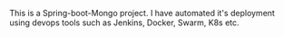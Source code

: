 This is a Spring-boot-Mongo project. 
I have automated it's deployment using devops tools such as Jenkins, Docker, Swarm, K8s etc.
